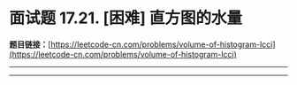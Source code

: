 # 面试题 17.21. [困难] 直方图的水量

**题目链接：**[https://leetcode-cn.com/problems/volume-of-histogram-lcci](https://leetcode-cn.com/problems/volume-of-histogram-lcci)

---



---

```

```